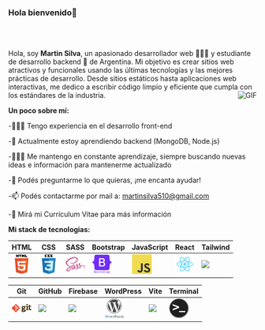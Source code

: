 ### Hola bienvenido👋

<br />
<br />

Hola, soy **Martin Silva**, un apasionado desarrollador web 👨🏽‍💻 y estudiante de desarrollo backend 🚀 de Argentina.
Mi objetivo es crear sitios web atractivos y funcionales usando las últimas tecnologías y las mejores prácticas de desarrollo. Desde sitios estáticos hasta aplicaciones web interactivas, me dedico a escribir código limpio y eficiente que cumpla con los estándares de la industria.
  <img align="right" alt="GIF" src="https://i.pinimg.com/originals/e4/26/70/e426702edf874b181aced1e2fa5c6cde.gif" />

**Un poco sobre mí:**

-👨🏽‍💻 Tengo experiencia en el desarrollo front-end

-💼 Actualmente estoy aprendiendo backend (MongoDB, Node.js)

-🙍🏽‍♂️ Me mantengo en constante aprendizaje, siempre buscando nuevas ideas e información para mantenerme actualizado

-💬 Podés preguntarme lo que quieras, ¡me encanta ayudar!

-📫 Podés contactarme por mail a: martinsilva510@gmail.com

-📝 Mirá mi Currículum Vitae para más información


**Mi stack de tecnologias:**  

| HTML | CSS | SASS | Bootstrap | JavaScript | React | Tailwind |
|------|-----|------|-----------|------------|--------|----------|
| <img src="https://raw.githubusercontent.com/devicons/devicon/master/icons/html5/html5-original-wordmark.svg" width="40"/> | <img src="https://raw.githubusercontent.com/devicons/devicon/master/icons/css3/css3-original-wordmark.svg" width="40"/> | <img src="https://raw.githubusercontent.com/devicons/devicon/master/icons/sass/sass-original.svg" width="40"/> | <img src="https://raw.githubusercontent.com/devicons/devicon/master/icons/bootstrap/bootstrap-plain-wordmark.svg" width="40"/> | <img src="https://raw.githubusercontent.com/github/explore/main/topics/javascript/javascript.png" width="40"/> | <img src="https://raw.githubusercontent.com/github/explore/main/topics/react/react.png" width="40"/> | <img src="https://www.vectorlogo.zone/logos/tailwindcss/tailwindcss-icon.svg" width="40"/> |

| Git | GitHub | Firebase | WordPress | Vite | Terminal |
|-----|--------|----------|-----------|------|----------|
| <img src="https://raw.githubusercontent.com/github/explore/main/topics/git/git.png" width="40"/> | <img src="https://github.githubassets.com/images/modules/logos_page/GitHub-Mark.png" width="40"/> | <img src="https://www.vectorlogo.zone/logos/firebase/firebase-icon.svg" width="40"/> | <img src="https://raw.githubusercontent.com/devicons/devicon/master/icons/wordpress/wordpress-original.svg" width="40"/> | <img src="https://vitejs.dev/logo.svg" width="40"/> | <img src="https://raw.githubusercontent.com/github/explore/main/topics/terminal/terminal.png" width="40"/> |


  
